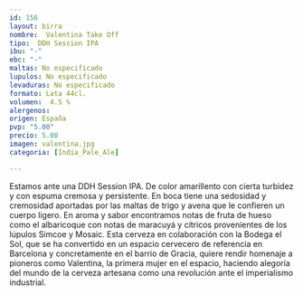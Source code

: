 ```yaml
---
id: 156
layout: birra
nombre:  Valentina Take Off
tipo:  DDH Session IPA
ibu: "-"
ebc: "-"
maltas: No especificado
lupulos: No especificado
levaduras: No especificado
formato: Lata 44cl.
volumen:  4.5 %
alergenos: 
origen: España
pvp: "5.00"
precio: 5.00
imagen: valentina.jpg
categoria: [India_Pale_Ale]

---
```

Estamos ante una DDH Session IPA. De color amarillento con cierta turbidez y con espuma cremosa y persistente. En boca tiene una sedosidad y cremosidad aportadas por las maltas de trigo y avena que le confieren un cuerpo ligero. En aroma y sabor encontramos notas de fruta de hueso como el albaricoque con notas de maracuyá y cítricos provenientes de los lúpulos Simcoe y Mosaic. Esta cerveza en colaboración con la Bodega el Sol, que se ha convertido en un espacio cervecero de referencia en Barcelona y concretamente en el barrio de Gracia, quiere rendir homenaje a pioneros como Valentina, la primera mujer en el espacio, haciendo alegoría del mundo de la cerveza artesana como una revolución ante el imperialismo industrial.




















